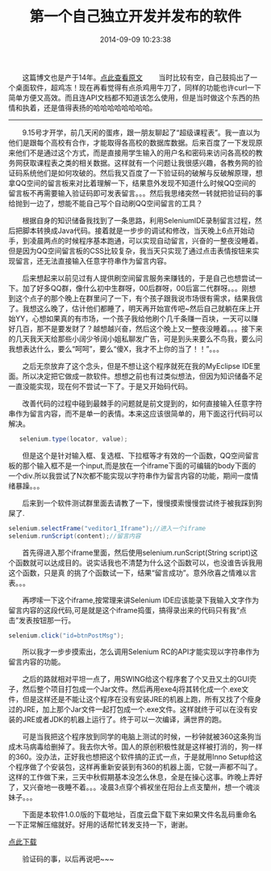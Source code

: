 ﻿---
title: 第一个自己独立开发并发布的软件
date: 2014-09-09 10:23:38
categories: Before 2016
tags: Selenium
---

&#160; &#160; &#160; &#160;这篇博文也是产于14年。[点此查看原文][1]
&#160; &#160; &#160; &#160;当时比较有空，自己鼓捣出了一个桌面软件，超鸡冻！现在再看觉得有点杀鸡用牛刀了，同样的功能也许curl一下简单方便又高效。而且连API文档都不知道该怎么使用，但是当时做这个东西的热情和执着，还是值得表扬的哈哈哈哈哈哈哈哈。


----------
&#160; &#160; &#160; &#160;9.15号才开学，前几天闲的蛋疼，跟一朋友聊起了“超级课程表”。我一直以为他们是跟每个高校有合作，才能取得各高校的数据库数据。后来百度了一下发现原来他们不是通过这个方式，而是直接用学生输入的用户名和密码来访问各高校的教务网获取课程表之类的相关数据。这样就有一个问题让我很感兴趣，各教务网的验证码系统他们是如何攻破的。然后我又百度了一下验证码的破解与反破解原理，想拿QQ空间的留言板来对比着理解一下，结果意外发现不知道什么时候QQ空间的留言板不再需要输入验证码即可发表留言。。。然后我思绪突然一转就把验证码的事给抛到一边了，想能不能自己写个自动刷QQ空间留言的工具？
 
&#160; &#160; &#160; &#160;根据自身的知识储备我找到了一条思路，利用SeleniumIDE录制留言过程，然后把脚本转换成Java代码。接着就是一步步的调试和修改，当天晚上6点开始动手，到凌晨两点的时候程序基本跑通，可以实现自动留言，兴奋的一整夜没睡着。但是因为QQ空间留言板的CSS比较复杂，我当天只实现了通过点击表情按钮来实现留言，还无法直接输入任意字符串作为留言内容。
 
&#160; &#160; &#160; &#160;后来想起来以前见过有人提供刷空间留言服务来赚钱的，于是自己也想尝试一下。加了好多QQ群，像什么初中生群呀，00后群呀，00后富二代群呀。。。刚想到这个点子的那个晚上在群里问了一下，有个孩子跟我说市场很有需求，结果我信了。我想这么晚了，估计他们都睡了，明天再开始宣传吧~然后自己就躺在床上开始YY，心想如果真的有市场，一个孩子我给他刷个几千条赚一百块，一天可以赚好几百，那不是要发财了？越想越兴奋，然后这个晚上又一整夜没睡着。。。接下来的几天我天天给那些小阔少爷阔小姐私聊发广告，可是到头来要么不鸟我，要么问我想表达什么，要么“呵呵”，要么“傻X，我才不上你的当了！！”。。。
  
&#160; &#160; &#160; &#160;之后无奈放弃了这个念头，但是不想让这个程序就死在我的MyEclipse IDE里面。所以决定把它做成一款软件。想想之前也有过类似想法，但因为知识储备不足一直没能实现，现在何不尝试一下了。于是又开始码代码。

&#160; &#160; &#160; &#160;改善代码的过程中碰到最棘手的问题就是前文提到的，如何直接输入任意字符串作为留言内容，而不是单一的表情。本来这应该很简单的，用下面这行代码可以解决。
   
``` java
   selenium.type(locator, value);
```
&#160; &#160; &#160; &#160;但是这个是针对输入框、复选框、下拉框等才有效的一个函数，QQ空间留言板的那个输入框不是一个input,而是放在一个iframe下面的可编辑的body下面的一个div.所以我尝试了N次都不能实现以字符串作为留言内容的功能，期间一度情绪暴躁。。。

&#160; &#160; &#160; &#160;后来到一个软件测试群里面去请教了一下，慢慢摸索慢慢尝试终于被我踩到狗屎了.

```java
selenium.selectFrame("veditor1_Iframe");//进入一个iframe
selenium.runScript(content);//留言内容
```

&#160; &#160; &#160; &#160;首先得进入那个iframe里面，然后使用selenium.runScript(String script)这个函数就可以达成目的。说实话我也不清楚为什么这个函数可以，也没谁告诉我用这个函数，只是真 的挑了个函数试一下，结果“留言成功”。意外欣喜之情难以言表。。。

&#160; &#160; &#160; &#160;再啰嗦一下这个iframe,按常理来讲Selenium IDE应该能录下我输入文字作为留言内容的这段代码,可是就是这个iframe捣蛋，搞得录出来的代码只有我“点击”发表按钮那一行。
```java
selenium.click("id=btnPostMsg");
```
&#160; &#160; &#160; &#160;所以我才一步步摸索出，怎么调用Selenium RC的API才能实现以字符串作为留言内容的功能。
 
&#160; &#160; &#160; &#160;之后的路就相对平坦一点了，用SWING给这个程序套了个又丑又土的GUI壳子，然后整个项目打包成一个Jar文件。然后再用exe4j将其转化成一个.exe文件，但是这样还是不能让这个程序在没有安装JRE的机器上跑，所有又找了个瘦身过的JRE，加上那个Jar文件一起打包成一个.exe文件。这样就终于可以在没有安装的JRE或者JDK的机器上运行了。终于可以一次编译，满世界的跑。
 
&#160; &#160; &#160; &#160;可是当我把这个程序放到同学的电脑上测试的时候，一秒钟就被360这条狗当成木马病毒给删掉了。我去你大爷。国人的原创积极性就是这样被打消的，狗一样的360。没办法，正好我也想把这个软件搞的正式一点，于是就用Inno Setup给这个程序做了个安装包，这样再重新安装到有360的机器上面，它就一声都不叫了。这样的工作做下来，三天中秋假期基本没怎么休息，全是在操心这事。昨晚上弄好了，又兴奋地一夜睡不着。。。凌晨3点穿个裤衩坐在阳台上点支籣州，想一个魂淡妹子。。。

&#160; &#160; &#160; &#160;下面是本软件1.0.0版的下载地址，百度云盘下载下来如果文件名乱码重命名一下正常解压缩就好。好用的话帮忙转发支持一下，谢谢。
  
  [点此下载][2]
  
&#160; &#160; &#160; &#160;验证码的事，以后再说吧~~~
 


  [1]: http://www.cnblogs.com/aiyokaishuige/p/3962534.html
  [2]: http://pan.baidu.com/s/1hqqtjW4
